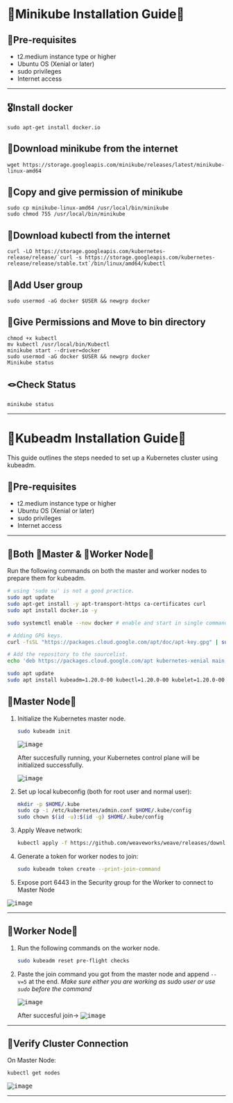 # 📢Minikube Installation Guide🚀

## 🎡Pre-requisites

* t2.medium instance type or higher
* Ubuntu OS (Xenial or later)
* sudo privileges
* Internet access
---
## 🎖️Install docker
```
sudo apt-get install docker.io
```
## 🏅Download minikube from the internet
```
wget https://storage.googleapis.com/minikube/releases/latest/minikube-linux-amd64
```
## 🥇Copy and give permission of minikube
```
sudo cp minikube-linux-amd64 /usr/local/bin/minikube
sudo chmod 755 /usr/local/bin/minikube
```
## 🥈Download kubectl from the internet
```
curl -LO https://storage.googleapis.com/kubernetes-release/release/`curl -s https://storage.googleapis.com/kubernetes-release/release/stable.txt`/bin/linux/amd64/kubectl
```
## 🎢Add User group
```
sudo usermod -aG docker $USER && newgrp docker
```

## 🥉Give Permissions and Move to bin directory
```
chmod +x kubectl
mv kubectl /usr/local/bin/Kubectl
minikube start --driver=docker
sudo usermod -aG docker $USER && newgrp docker
Minikube status
```
## 🪢Check Status
```
minikube status
```
---

# 📢Kubeadm Installation Guide🚀

This guide outlines the steps needed to set up a Kubernetes cluster using kubeadm.

## 🎡Pre-requisites

* t2.medium instance type or higher
* Ubuntu OS (Xenial or later)
* sudo privileges
* Internet access
---

## 🎡Both 🥇Master & 🥈Worker Node🎡

Run the following commands on both the master and worker nodes to prepare them for kubeadm.

```bash
# using 'sudo su' is not a good practice.
sudo apt update
sudo apt-get install -y apt-transport-https ca-certificates curl
sudo apt install docker.io -y

sudo systemctl enable --now docker # enable and start in single command.

# Adding GPG keys.
curl -fsSL "https://packages.cloud.google.com/apt/doc/apt-key.gpg" | sudo gpg --dearmor -o /etc/apt/trusted.gpg.d/kubernetes-archive-keyring.gpg

# Add the repository to the sourcelist.
echo 'deb https://packages.cloud.google.com/apt kubernetes-xenial main' | sudo tee /etc/apt/sources.list.d/kubernetes.list

sudo apt update 
sudo apt install kubeadm=1.20.0-00 kubectl=1.20.0-00 kubelet=1.20.0-00 -y
```
## 🥇Master Node🚀

1. Initialize the Kubernetes master node.

    ```bash
    sudo kubeadm init
    ```
    <kbd>![image](https://github.com/paragpallavsingh/kubernetes-kickstarter/assets/40052830/4fed3d68-eb41-423d-b83f-35c3cc11476e)</kbd>

    After succesfully running, your Kubernetes control plane will be initialized successfully.

   <kbd>![image](https://github.com/paragpallavsingh/kubernetes-kickstarter/assets/40052830/760276f4-9146-4bc1-aa92-48cc1c0b13f4)</kbd>


3. Set up local kubeconfig (both for root user and normal user):

    ```bash
    mkdir -p $HOME/.kube
    sudo cp -i /etc/kubernetes/admin.conf $HOME/.kube/config
    sudo chown $(id -u):$(id -g) $HOME/.kube/config
    ```

4. Apply Weave network:

    ```bash
    kubectl apply -f https://github.com/weaveworks/weave/releases/download/v2.8.1/weave-daemonset-k8s.yaml
    ```

5. Generate a token for worker nodes to join:

    ```bash
    sudo kubeadm token create --print-join-command
    ```

6. Expose port 6443 in the Security group for the Worker to connect to Master Node

<kbd>![image](https://github.com/paragpallavsingh/kubernetes-kickstarter/assets/40052830/b3f5df01-acb0-419f-aa70-6d51819f4ec0)</kbd>


---

## 🥈Worker Node🚀

1. Run the following commands on the worker node.

    ```bash
    sudo kubeadm reset pre-flight checks
    ```

2. Paste the join command you got from the master node and append `--v=5` at the end.
*Make sure either you are working as sudo user or use `sudo` before the command*

   <kbd>![image](https://github.com/paragpallavsingh/kubernetes-kickstarter/assets/40052830/c41e3213-7474-43f9-9a7b-a75694be582a)</kbd>

   After succesful join->
   <kbd>![image](https://github.com/paragpallavsingh/kubernetes-kickstarter/assets/40052830/c530b65a-4afd-4b1d-9748-421c216d64cd)</kbd>

---

## 🎢Verify Cluster Connection

On Master Node:

```bash
kubectl get nodes
```
<kbd>![image](https://github.com/paragpallavsingh/kubernetes-kickstarter/assets/40052830/4ed4dcac-502a-4cc1-a63e-c9cbb0199428)</kbd>

---

